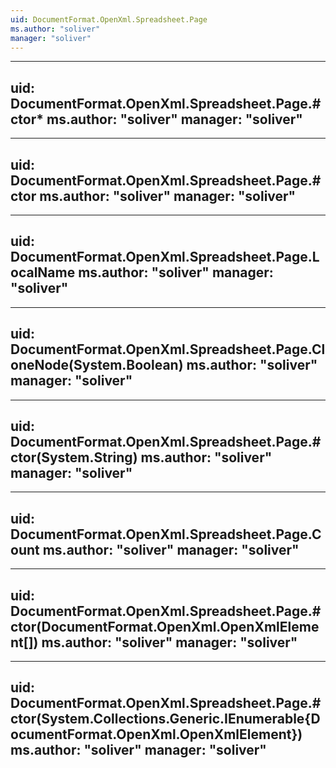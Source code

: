 ```yaml
---
uid: DocumentFormat.OpenXml.Spreadsheet.Page
ms.author: "soliver"
manager: "soliver"
---
```


---
uid: DocumentFormat.OpenXml.Spreadsheet.Page.#ctor*
ms.author: "soliver"
manager: "soliver"
---

---
uid: DocumentFormat.OpenXml.Spreadsheet.Page.#ctor
ms.author: "soliver"
manager: "soliver"
---

---
uid: DocumentFormat.OpenXml.Spreadsheet.Page.LocalName
ms.author: "soliver"
manager: "soliver"
---

---
uid: DocumentFormat.OpenXml.Spreadsheet.Page.CloneNode(System.Boolean)
ms.author: "soliver"
manager: "soliver"
---

---
uid: DocumentFormat.OpenXml.Spreadsheet.Page.#ctor(System.String)
ms.author: "soliver"
manager: "soliver"
---

---
uid: DocumentFormat.OpenXml.Spreadsheet.Page.Count
ms.author: "soliver"
manager: "soliver"
---

---
uid: DocumentFormat.OpenXml.Spreadsheet.Page.#ctor(DocumentFormat.OpenXml.OpenXmlElement[])
ms.author: "soliver"
manager: "soliver"
---

---
uid: DocumentFormat.OpenXml.Spreadsheet.Page.#ctor(System.Collections.Generic.IEnumerable{DocumentFormat.OpenXml.OpenXmlElement})
ms.author: "soliver"
manager: "soliver"
---
